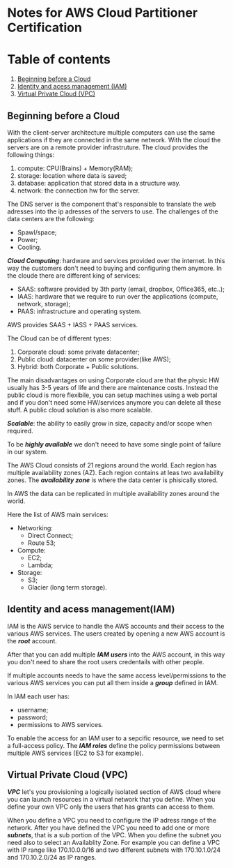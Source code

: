 # Notes for AWS Cloud Partitioner Certification

# Table of contents
1. [Beginning before a Cloud](#introduction)
2. [Identity and acess management (IAM)](#iam)
3. [Virtual Private Cloud (VPC)](#vpc)


## Beginning before a Cloud <a name="introduction"></a>
With the client-server architecture multiple computers can use the same applications if they are connected in the same network.
With the cloud the servers are on a remote provider infrastruture. The cloud provides the following things:

1. compute: CPU(Brains) + Memory(RAM);
2. storage: location where data is saved;
3. database: application that stored data in a structure way.
4. network: the connection hw for the server.

The DNS server is the component that's responsible to translate the web adresses into the ip adresses of the servers to use.
The challenges of the data centers are the following:
* Spawl/space;
* Power;
* Cooling.

***Cloud Computing***: hardware and services provided over the internet. In this way the customers don't need to buying and configuring them anymore.
In the cloude there are different king of services:
* SAAS: software provided by 3th party (email, dropbox, Office365, etc..);
* IAAS: hardware that we require to run over the applications (compute, network, storage);
* PAAS: infrastructure and operating system.

AWS provides SAAS + IASS + PAAS services.

The Cloud can be of different types:
1. Corporate cloud: some private datacenter;
2. Public cloud: datacenter on some provider(like AWS);
3. Hybrid: both Corporate + Public solutions.

The main disadvantages on using Corporate cloud are that the physic HW usually has 3-5 years of life and there are maintenance costs. Instead the public cloud is more flexibile, you can setup machines using a web portal and if you don't need some HW/services anymore you can delete all these stuff. 
A public cloud solution is also more scalable.

***Scalable***: the ability to easily grow in size, capacity and/or scope when required.

To be ***highly available*** we don't neeed to have some single point of failure in our system.

The AWS Cloud consists of 21 regions around the world. Each region has multiple availability zones (AZ). Each region contains at leas two availability zones. The ***availability zone*** is where the data center is phisically stored.

In AWS the data can be replicated in multiple availability zones around the world.

Here the list of AWS main services:
- Networking:
    * Direct Connect;
    * Route 53;
- Compute:
    * EC2;
    * Lambda;
- Storage:
    * S3;
    * Glacier (long term storage).

## Identity and acess management(IAM) <a name="iam"></a>
IAM is the AWS service to handle the AWS accounts and their access to the various AWS services. The users created by opening a new AWS account is the ***root*** account.

After that you can add multiple ***IAM users*** into the AWS account, in this way you don't need to share the root users credentails with other people. 

If multiple accounts needs to have the same access level/permissions to the various AWS services you can put all them inside a ***group*** defined in IAM.

In IAM each user has:
* username;
* password;
* permissions to AWS services.

To enable the access for an IAM user to a sepcific resource, we need to set a full-access policy. The ***IAM roles*** define the policy permissions between multiple AWS services (EC2 to S3 for example).

## Virtual Private Cloud (VPC) <a name="vpc"></a>
***VPC*** let's you provisioning a logically isolated section of AWS cloud where you can launch resources in a virtual network that you define. When you define your own VPC only the users that has grants can access to them.
 
 When you define a VPC you need to configure the IP adress range of the network. After you have defined the VPC you need to add one or more ***subnets***, that is a sub portion of the VPC. When you define the subnet you need also to select an Availablity Zone.
 For example you can define a VPC with IP range like 170.10.0.0/16 and two different subnets with 170.10.1.0/24 and 170.10.2.0/24 as IP ranges. 